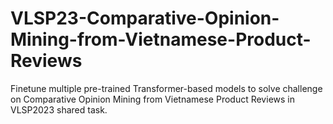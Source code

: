 # VLSP23-Comparative-Opinion-Mining-from-Vietnamese-Product-Reviews
Finetune multiple pre-trained Transformer-based models to solve challenge on Comparative Opinion Mining from Vietnamese Product Reviews in VLSP2023 shared task.
